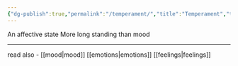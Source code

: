 ```yaml
---
{"dg-publish":true,"permalink":"/temperament/","title":"Temperament","tags":["psychology"],"created":"2023-02-27","updated":""}
---
```



An affective state
More long standing than mood

---
read also - [[mood\|mood]]
[[emotions\|emotions]]
[[feelings\|feelings]]
